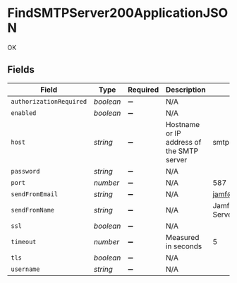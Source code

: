# FindSMTPServer200ApplicationJSON

OK


## Fields

| Field                                     | Type                                      | Required                                  | Description                               | Example                                   |
| ----------------------------------------- | ----------------------------------------- | ----------------------------------------- | ----------------------------------------- | ----------------------------------------- |
| `authorizationRequired`                   | *boolean*                                 | :heavy_minus_sign:                        | N/A                                       |                                           |
| `enabled`                                 | *boolean*                                 | :heavy_minus_sign:                        | N/A                                       |                                           |
| `host`                                    | *string*                                  | :heavy_minus_sign:                        | Hostname or IP address of the SMTP server | smtp.gmail.com                            |
| `password`                                | *string*                                  | :heavy_minus_sign:                        | N/A                                       |                                           |
| `port`                                    | *number*                                  | :heavy_minus_sign:                        | N/A                                       | 587                                       |
| `sendFromEmail`                           | *string*                                  | :heavy_minus_sign:                        | N/A                                       | jamf@company.com                          |
| `sendFromName`                            | *string*                                  | :heavy_minus_sign:                        | N/A                                       | Jamf Software Server                      |
| `ssl`                                     | *boolean*                                 | :heavy_minus_sign:                        | N/A                                       |                                           |
| `timeout`                                 | *number*                                  | :heavy_minus_sign:                        | Measured in seconds                       | 5                                         |
| `tls`                                     | *boolean*                                 | :heavy_minus_sign:                        | N/A                                       |                                           |
| `username`                                | *string*                                  | :heavy_minus_sign:                        | N/A                                       |                                           |